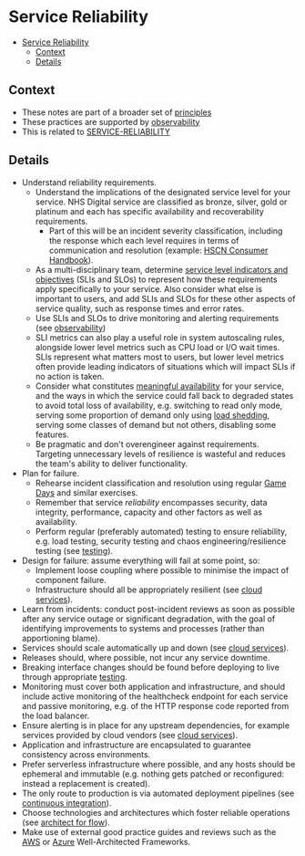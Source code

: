 # Service Reliability

- [Service Reliability](#service-reliability)
  - [Context](#context)
  - [Details](#details)

## Context

* These notes are part of a broader set of [principles](../principles.md)
* These practices are supported by [observability](observability.md)
* This is related to [SERVICE-RELIABILITY](https://service-manual.nhs.uk/service-standard/14-operate-a-reliable-service)

## Details

* Understand reliability requirements.
    * Understand the implications of the designated service level for your service. NHS Digital service are classified as bronze, silver, gold or platinum and each has specific availability and recoverability requirements.
      * Part of this will be an incident severity classification, including the response which each level requires in terms of communication and resolution (example: [HSCN Consumer Handbook](https://digital.nhs.uk/services/health-and-social-care-network/hscn-consumer-handbook/service-levels-and-incident-severity-classification)).
    * As a multi-disciplinary team, determine [service level indicators and objectives](https://landing.google.com/sre/sre-book/chapters/service-level-objectives/) (SLIs and SLOs) to represent how these requirements apply specifically to your service. Also consider what else is important to users, and add SLIs and SLOs for these other aspects of service quality, such as response times and error rates.
    * Use SLIs and SLOs to drive monitoring and alerting requirements (see [observability](observability.md))
    * SLI metrics can also play a useful role in system autoscaling rules, alongside lower level metrics such as CPU load or I/O wait times. SLIs represent what matters most to users, but lower level metrics often provide leading indicators of situations which will impact SLIs if no action is taken.
    * Consider what constitutes [meaningful availability](https://www.usenix.org/system/files/nsdi20spring_hauer_prepub.pdf) for your service, and the ways in which the service could fall back to degraded states to avoid total loss of availability, e.g. switching to read only mode, serving some proportion of demand only using [load shedding](https://aws.amazon.com/builders-library/using-load-shedding-to-avoid-overload/), serving some classes of demand but not others, disabling some features.
    * Be pragmatic and don't overengineer against requirements. Targeting unnecessary levels of resilience is wasteful and reduces the team's ability to deliver functionality.
* Plan for failure.
    * Rehearse incident classification and resolution using regular [Game Days](https://aws.amazon.com/gameday/#:~:text=What%20is%20AWS%20GameDay%3F,gamified%2C%20risk%2Dfree%20environment.) and similar exercises.
    * Remember that service _reliability_ encompasses security, data integrity, performance, capacity and other factors as well as availability.
    * Perform regular (preferably automated) testing to ensure reliability, e.g. load testing, security testing and chaos engineering/resilience testing (see [testing](testing.md)).
* Design for failure: assume everything will fail at some point, so:
    * Implement loose coupling where possible to minimise the impact of component failure.
    * Infrastructure should all be appropriately resilient (see [cloud services](cloud-services.md)).
* Learn from incidents: conduct post-incident reviews as soon as possible after any service outage or significant degradation, with the goal of identifying improvements to systems and processes (rather than apportioning blame).
* Services should scale automatically up and down (see [cloud services](cloud-services.md)).
* Releases should, where possible, not incur any service downtime.
* Breaking interface changes should be found before deploying to live through appropriate [testing](testing.md).
* Monitoring must cover both application and infrastructure, and should include active monitoring of the healthcheck endpoint for each service and passive monitoring, e.g. of the HTTP response code reported from the load balancer.
* Ensure alerting is in place for any upstream dependencies, for example services provided by cloud vendors (see [cloud services](cloud-services.md)).
* Application and infrastructure are encapsulated to guarantee consistency across environments.
* Prefer serverless infrastructure where possible, and any hosts should be ephemeral and immutable (e.g. nothing gets patched or reconfigured: instead a replacement is created).
* The only route to production is via automated deployment pipelines (see [continuous integration](continuous-integration.md)).
* Choose technologies and architectures which foster reliable operations (see [architect for flow](../patterns/architect-for-flow.md)).
* Make use of external good practice guides and reviews such as the [AWS](https://aws.amazon.com/architecture/well-architected/) or [Azure](https://azure.microsoft.com/en-gb/blog/introducing-the-microsoft-azure-wellarchitected-framework/) Well-Architected Frameworks.
